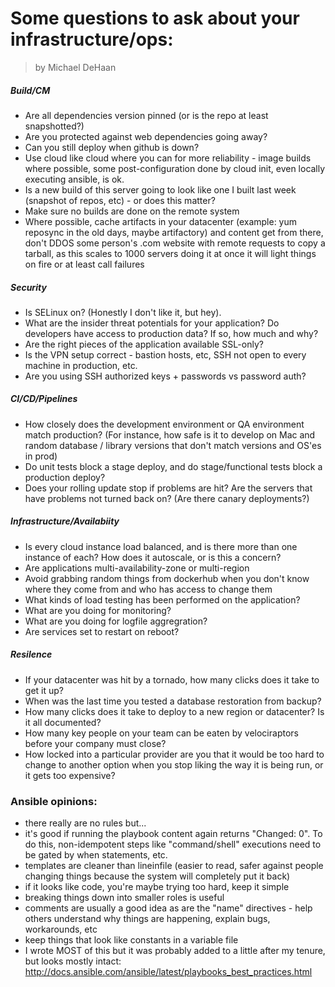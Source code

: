 # Some questions to ask about your infrastructure/ops:

> by Michael DeHaan

##### Build/CM
* Are all dependencies version pinned (or is the repo at least snapshotted?)
* Are you protected against web dependencies going away?
* Can you still deploy when github is down?
* Use cloud like cloud where you can for more reliability - image builds where possible, some post-configuration done by cloud init, even locally executing ansible, is ok.
* Is a new build of this server going to look like one I built last week (snapshot of repos, etc) - or does this matter?
* Make sure no builds are done on the remote system
* Where possible, cache artifacts in your datacenter (example: yum reposync in the old days, maybe artifactory) and content get from there, don't DDOS some person's .com website with remote requests to copy a tarball, as this scales to 1000 servers doing it at once it will light things on fire or at least call failures

##### Security

* Is SELinux on? (Honestly I don't like it, but hey).
* What are the insider threat potentials for your application? Do developers have access to production data? If so, how much and why?
* Are the right pieces of the application available SSL-only?
* Is the VPN setup correct - bastion hosts, etc, SSH not open to every machine in production, etc.
* Are you using SSH authorized keys + passwords vs password auth?

##### CI/CD/Pipelines

* How closely does the development environment or QA environment match production? (For instance, how safe is it to develop on Mac and random database / library versions that don't match versions and OS'es in prod)
* Do unit tests block a stage deploy, and do stage/functional tests block a production deploy?
* Does your rolling update stop if problems are hit? Are the servers that have problems not turned back on? (Are there canary deployments?)


##### Infrastructure/Availabiity

* Is every cloud instance load balanced, and is there more than one instance of each? How does it autoscale, or is this a concern?
* Are applications multi-availability-zone or multi-region
* Avoid grabbing random things from dockerhub when you don't know where they come from and who has access to change them
* What kinds of load testing has been performed on the application?
* What are you doing for monitoring?
* What are you doing for logfile aggregration?
* Are services set to restart on reboot?

##### Resilence

* If your datacenter was hit by a tornado, how many clicks does it take to get it up?
* When was the last time you tested a database restoration from backup?
* How many clicks does it take to deploy to a new region or datacenter? Is it all documented?
* How many key people on your team can be eaten by velociraptors before your company must close?
* How locked into a particular provider are you that it would be too hard to change to another option when you stop liking the way it is being run, or it gets too expensive?

### Ansible opinions:

* there really are no rules but...
* it's good if running the playbook content again returns "Changed: 0". To do this, non-idempotent steps like "command/shell" executions need to be gated by when statements, etc.
* templates are cleaner than lineinfile (easier to read, safer against people changing things because the system will completely put it back)
* if it looks like code, you're maybe trying too hard, keep it simple
* breaking things down into smaller roles is useful
* comments are usually a good idea as are the "name" directives - help others understand why things are happening, explain bugs, workarounds, etc
* keep things that look like constants in a variable file
* I wrote MOST of this but it was probably added to a little after my tenure, but looks mostly intact: http://docs.ansible.com/ansible/latest/playbooks_best_practices.html

